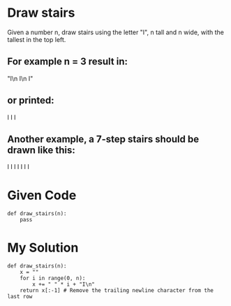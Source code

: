 # Draw stairs

Given a number n, draw stairs using the letter "I", n tall and n wide, with the tallest in the top left.

## For example n = 3 result in:
"I\n I\n  I"

## or printed:
I
 I
  I

## Another example, a 7-step stairs should be drawn like this:
I
 I
  I
   I
    I
     I
      I
  
# Given Code

```{python}
def draw_stairs(n):
    pass
```

# My Solution

```{python}
def draw_stairs(n):
    x = ""
    for i in range(0, n):
        x += " " * i + "I\n"
    return x[:-1] # Remove the trailing newline character from the last row
```
